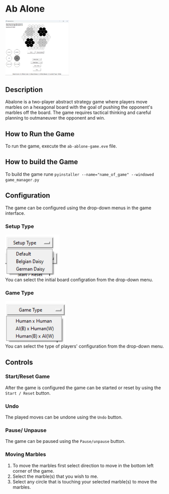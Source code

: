 # Ab Alone
<img src="pictures/full_game.png" alt="ab alone game" style="width:40%;">

## Description
Abalone is a two-player abstract strategy game where players move marbles on a hexagonal board with the goal of pushing the opponent's marbles off the board. The game requires tactical thinking and careful planning to outmaneuver the opponent and win.

## How to Run the Game
To run the game, execute the `ab-ablone-game.eve` file.

## How to build the Game
To build the game rune `pyinstaller --name="name_of_game" --windowed game_manager.py`

## Configuration
The game can be configured using the drop-down menus in the game interface.

### Setup Type
![img.png](pictures/drop_setup.png)  
You can select the initial board configration from the drop-down menu.
### Game Type
![img_1.png](pictures/drop_game.png)  
You can select the type of players' configuration from the drop-down menu.


## Controls

### Start/Reset Game
After the game is configured the game can be started or reset by using the `Start / Reset` button.  
### Undo
The played moves can be undone using the `Undo` button.

### Pause/ Unpause
The game can be paused using the `Pause/unpause` button. 

### Moving Marbles
1. To move the marbles first select direction to move in the bottom left corner of the game.
2. Select the marble(s) that you wish to me.
3. Select any circle that is touching your selected marble(s) to move the marbles.
